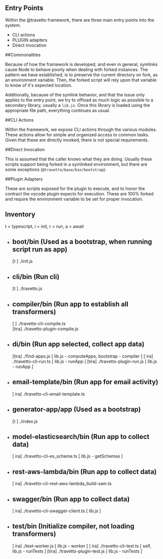 Entry Points
------------------

Within the @travetto framework, there are three main entry points into the system.  

- CLI actions
- PLUGIN adapters
- Direct invocation

##Commonalities

Because of how the framework is developed, and even in general, symlinks cause Node to behave poorly when dealing with forked instances.  The pattern we have established, is to preserve the current directory on fork, as an environment variable.  Then, the forked script will rely upon that variable to know of it's expected location.  

Additionally, because of the symlink behavior, and that the issue only applies to the entry point, we try to offload as much logic as possible to a secondary library, usually a `lib.js`.  Once this library is loaded using the appropriate file path, everything continues as usual.


##CLI Actions

Within the framework, we expose CLI actions through the various modules.  These actions allow for simple and organized access to common tasks. Given that these are directly invoked, there is not special requirements.  

##Direct Invocation

This is assumed that the caller knows what they are doing.  Usually these scripts support being forked in a symlinked environment, but there are some exceptions (`@travetto/base/bin/bootstrap`).

##Plugin Adapters

These are scripts exposed for the plugin to execute, and to honor the contract the vscode plugin expects for execution.  These are 100% forked and require the environment variable to be set for proper invocation.

## Inventory 
t = typescript, i = init, r = run, a = await

* boot/bin (Used as a bootstrap, when running script run as app)
  ------------------------------------------------------
  [t   ] ./init.js                

* cli/bin (Run cli)
  ------------------------------------------------------
  [t   ] ./travetto.js

* compiler/bin (Run app to establish all transformers)
  ------------------------------------------------------
  [    ] ./travetto-cli-compile.ts  
  [tira] ./travetto-plugin-compile.js

* di/bin (Run app selected, collect app data)
  ------------------------------------------------------
  [tira] ./find-apps.js           [ lib.js - computeApps, bootstrap - compiler ]
  [ ira] ./travetto-cli-run.ts    [ lib.js - runApp ] 
  [tira] ./travetto-plugin-run.js [ lib.js - runApp ]

* email-template/bin (Run app for email activity)
  ------------------------------------------------------
  [ ira] ./travetto-cli-email-template.ts  

* generator-app/app (Used as a bootstrap)
  ------------------------------------------------------
  [t   ] ./index.js                        

* model-elasticsearch/bin (Run app to collect data)
  ------------------------------------------------------
  [ ira] ./travetto-cli-es_schema.ts [ lib.js - getSchemas ] 

* rest-aws-lambda/bin (Run app to collect data)
  ------------------------------------------------------
  [ ira] ./travetto-cli-rest-aws-lambda_build-sam.ts  

* swagger/bin  (Run app to collect data)
  ------------------------------------------------------
  [ ira] ./travetto-cli-swagger-client.ts [ lib.js ] 

* test/bin (Initialize compiler, not loading transformers)
  ------------------------------------------------------
  [ ira] ./test-worker.js          [ lib.js - worker ]
  [ ira] ./travetto-cli-test.ts    [ self, lib.js - runTests ]
  [tira] ./travetto-plugin-test.js [ lib.js - runTests ]